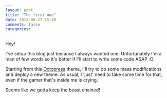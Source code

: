 ```yaml
---
layout: post
title: "The first one"
date: 2013-08-27 15:49
comments: false
categories:
---
```

Hey!

I've setup this blog just because I always wanted one. Unfortunately I'm a man of few words so it's better if I'll start to write some code ASAP :O.

Starting from this [Octopress](http://octopress.org/) theme, I'll try to do some mass modifications and deploy a new theme. As usual, I 'just' need to take some time for that, even if the gamer that's inside me is crying.

Seems like we gotta keep the beast chained!